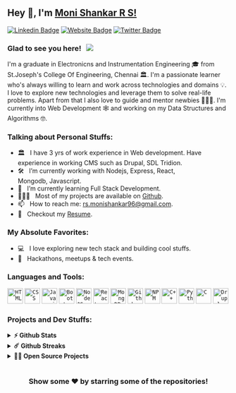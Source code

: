 ## Hey 👋, I'm [Moni Shankar R S!](https://github.com/Moni05)

[![Linkedin Badge](https://img.shields.io/badge/-LinkedIn-0e76a8?style=flat-square&logo=Linkedin&logoColor=white)](https://www.linkedin.com/in/moni-shankar-r-s/)
[![Website Badge](https://img.shields.io/badge/Website-3b5998?style=flat-square&logo=google-chrome&logoColor=white)](https://monishankar-portfolio.herokuapp.com/)
[![Twitter Badge](https://img.shields.io/badge/-Twitter-00acee?style=flat-square&logo=Twitter&logoColor=white)](https://twitter.com/MoniShankar_RS)


### Glad to see you here! &nbsp; ![](https://visitor-badge.glitch.me/badge?page_id=Moni05.Moni05&style=flat-square&color=0088cc)

I'm a graduate in Electronicns and Instrumentation Engineering 🎓 from St.Joseph's College Of Engineering, Chennai 🏛. I'm a passionate learner who's always willing to learn and work across technologies and domains 💡. I love to explore new technologies and leverage them to solve real-life problems. Apart from that I also love to guide and mentor newbies 👨🏻‍💻. I'm currently into Web Development 🕸️ and working on my Data Structures and Algorithms 🤓.


### Talking about Personal Stuffs:

- 🏛️ &nbsp; I have 3 yrs of work experience in Web development. Have experience in working CMS such as Drupal, SDL Tridion.
- 🛠 &nbsp; I’m currently working with Nodejs, Express, React, <br /> Mongodb, Javascript.
- 🚀 &nbsp; I’m currently learning Full Stack Development.
- 👨🏻‍💻 &nbsp; Most of my projects are available on [Github](https://github.com/Moni05).
- 📫 &nbsp; How to reach me: rs.monishankar96@gmail.com.
- 📝 &nbsp; Checkout my [Resume](https://drive.google.com/file/d/1Zcy6LReYb4qxCWhFE5hWFYPXq5kYYFSQ/view).

### My Absolute Favorites:

- 💻 &nbsp; I love exploring new tech stack and building cool stuffs.
- 🍕 &nbsp; Hackathons, meetups & tech events.

### Languages and Tools:

<code><img height="35" src="https://firebasestorage.googleapis.com/v0/b/mern-project-images.appspot.com/o/html-5--v1.png?alt=media&token=58a58181-63ed-4928-9b51-c6896fda15d1" alt="HTML"></code>
<code><img height="35" src="https://firebasestorage.googleapis.com/v0/b/mern-project-images.appspot.com/o/css3.png?alt=media&token=8d666381-6e9b-4e35-84de-1c2f123f6e05" alt="CSS"></code>
<code><img height="35" src="https://firebasestorage.googleapis.com/v0/b/mern-project-images.appspot.com/o/javascript.png?alt=media&token=5c71218c-d549-4d9f-8a3b-52e4e7178ae0" alt="Javascript"></code>
<code><img height="35" src="https://firebasestorage.googleapis.com/v0/b/mern-project-images.appspot.com/o/bootstrap.png?alt=media&token=0eaf0d31-f06e-4795-9e2b-3290c8fff633" alt="Bootstrap"></code>
<code><img height="35" src="https://firebasestorage.googleapis.com/v0/b/mern-project-images.appspot.com/o/nodejs.png?alt=media&token=494e49b2-9678-4939-b616-ca9bc03568a5" alt="Node JS"></code>
<code><img height="35" src="https://firebasestorage.googleapis.com/v0/b/mern-project-images.appspot.com/o/react-native.png?alt=media&token=901e6a2f-2dcc-42ab-ac5f-893cb9a58c71" alt="React"></code>
<code><img height="35" src="https://firebasestorage.googleapis.com/v0/b/mern-project-images.appspot.com/o/rsz-mong2.png?alt=media&token=0306e92d-8ea5-45d0-ad1e-5918be1b3c87" alt="MongoDB"></code>
<code><img height="35" src="https://firebasestorage.googleapis.com/v0/b/mern-project-images.appspot.com/o/github.png?alt=media&token=6f114cdd-af29-4f32-916c-d75628ebf2d0" alt="Github"></code>
<code><img height="35" src="https://firebasestorage.googleapis.com/v0/b/mern-project-images.appspot.com/o/npm.png?alt=media&token=917d0e63-76b1-4112-a881-72f306bf66b1" alt="NPM"></code>
<code><img height="35" src="https://firebasestorage.googleapis.com/v0/b/mern-project-images.appspot.com/o/c%2B%2B.png?alt=media&token=78233858-081d-4031-9ce7-fd9db5af799f" alt="C++"></code>
<code><img height="35" src="https://firebasestorage.googleapis.com/v0/b/mern-project-images.appspot.com/o/python.png?alt=media&token=398786fe-fe08-472c-8245-0044c928f391" alt="Python"></code>
<code><img height="35" src="https://firebasestorage.googleapis.com/v0/b/mern-project-images.appspot.com/o/c.png?alt=media&token=5bc41e91-c526-4be4-8a3d-2f848ba204e6" alt="C"></code>
<code><img height="35" src="https://firebasestorage.googleapis.com/v0/b/mern-project-images.appspot.com/o/drupal.png?alt=media&token=eefb606f-49da-4f53-895a-b75690b74bd0" alt="Drupal"></code>

### Projects and Dev Stuffs:

<details>	
  <summary><b>⚡ Github Stats</b></summary>

  <br />
  <img height="180em" src="https://github-readme-stats.vercel.app/api?username=Moni05&show_icons=true&hide_border=true&&count_private=true&include_all_commits=true" />
  <img height="180em" src="https://github-readme-stats.vercel.app/api/top-langs/?username=Moni05&exclude_repo=KNN-Image-Classification&show_icons=true&hide_border=true&layout=compact&langs_count=8"/>
</details>

<details>	
  <summary><b>☄️ Github Streaks</b></summary>

  <br />
  <img height="180em" src="https://github-readme-streak-stats.herokuapp.com/?user=Moni05&hide_border=true" />
</details>

<details>
  <summary><b>🧑‍🚀 Open Source Projects</b></summary>

  <br />
  <table>
    <thead align="center">
      <tr border: none;>
        <td><b>💻 Projects</b></td>
        <td><b>🌟 Stars</b></td>
        <td><b>🍴 Forks</b></td>
        <td><b>🐛 Issues</b></td>
        <td><b>🔔 Pull Requests</b></td>
        <td><b>👨‍💻 Language</b></td>
      </tr>
    </thead>
    <tbody>
      <tr>
	<td><a href="https://github.com/Moni05/E-commerce-frontend"><b>E-commerce APP</b></a></td>
        <td><img alt="Stars" src="https://img.shields.io/github/stars/Moni05/E-commerce-frontend?style=flat-square&labelColor=343b41"/></td>
        <td><img alt="Forks" src="https://img.shields.io/github/forks/Moni05/E-commerce-frontend?style=flat-square&labelColor=343b41"/></td>
        <td><img alt="Issues" src="https://img.shields.io/github/issues/Moni05/E-commerce-frontend?style=flat-square"/></td>
        <td><img alt="Pull Requests" src="https://img.shields.io/github/issues-pr/Moni05/E-commerce-frontend?style=flat-square"/></td>
        <td><img alt="Language" src="https://img.shields.io/github/languages/top/Moni05/E-commerce-frontend?style=flat-square"/></td>
      </tr>
      <tr>
	<td><a href="https://github.com/Moni05/E-commerce-backend"><b>E-commerce Backend API</b></a></td>
        <td><img alt="Stars" src="https://img.shields.io/github/stars/Moni05/E-commerce-backend?style=flat-square&labelColor=343b41"/></td>
        <td><img alt="Forks" src="https://img.shields.io/github/forks/Moni05/E-commerce-backend?style=flat-square&labelColor=343b41"/></td>
        <td><img alt="Issues" src="https://img.shields.io/github/issues/Moni05/E-commerce-backend?style=flat-square"/></td>
        <td><img alt="Pull Requests" src="https://img.shields.io/github/issues-pr/Moni05/E-commerce-backend?style=flat-square"/></td>
        <td><img alt="Language" src="https://img.shields.io/github/languages/top/Moni05/E-commerce-backend?style=flat-square"/></td>
      </tr>
      <tr>
	<td><a href="https://github.com/Moni05/Netflix-clone-frontend"><b>Netflix Frontend</b></a></td>
        <td><img alt="Stars" src="https://img.shields.io/github/stars/Moni05/Netflix-clone-frontend?style=flat-square&labelColor=343b41"/></td>
        <td><img alt="Forks" src="https://img.shields.io/github/forks/Moni05/Netflix-clone-frontend?style=flat-square&labelColor=343b41"/></td>
        <td><img alt="Issues" src="https://img.shields.io/github/issues/Moni05/Netflix-clone-frontend?style=flat-square"/></td>
        <td><img alt="Pull Requests" src="https://img.shields.io/github/issues-pr/Moni05/Netflix-clone-frontend?style=flat-square"/></td>
        <td><img alt="Language" src="https://img.shields.io/github/languages/top/Moni05/Netflix-clone-frontend?style=flat-square"/></td>
      </tr>
      <tr>
	<td><a href="https://github.com/Moni05/Netflix-clone-backend"><b>Netflix Backend API</b></a></td>
        <td><img alt="Stars" src="https://img.shields.io/github/stars/Moni05/Netflix-clone-backend?style=flat-square&labelColor=343b41"/></td>
        <td><img alt="Forks" src="https://img.shields.io/github/forks/Moni05/Netflix-clone-backend?style=flat-square&labelColor=343b41"/></td>
        <td><img alt="Issues" src="https://img.shields.io/github/issues/Moni05/Netflix-clone-backend?style=flat-square"/></td>
        <td><img alt="Pull Requests" src="https://img.shields.io/github/issues-pr/Moni05/Netflix-clone-backend?style=flat-square"/></td>
        <td><img alt="Language" src="https://img.shields.io/github/languages/top/Moni05/Netflix-clone-backend?style=flat-square"/></td>
      </tr>
      <tr>
	<td><a href="https://github.com/Moni05/Chatapp-frontend"><b>Chat APP</b></a></td>
        <td><img alt="Stars" src="https://img.shields.io/github/stars/Moni05/Chatapp-frontend?style=flat-square&labelColor=343b41"/></td>
        <td><img alt="Forks" src="https://img.shields.io/github/forks/Moni05/Chatapp-frontend?style=flat-square&labelColor=343b41"/></td>
        <td><img alt="Issues" src="https://img.shields.io/github/issues/Moni05/Chatapp-frontend?style=flat-square"/></td>
        <td><img alt="Pull Requests" src="https://img.shields.io/github/issues-pr/Moni05/Chatapp-frontend?style=flat-square"/></td>
        <td><img alt="Language" src="https://img.shields.io/github/languages/top/Moni05/Chatapp-frontend?style=flat-square"/></td>
      </tr>
      <tr>
	<td><a href="https://github.com/Moni05/chatapp-backend"><b>Chat APP Backend API</b></a></td>
        <td><img alt="Stars" src="https://img.shields.io/github/stars/Moni05/chatapp-backend?style=flat-square&labelColor=343b41"/></td>
        <td><img alt="Forks" src="https://img.shields.io/github/forks/Moni05/chatapp-backend?style=flat-square&labelColor=343b41"/></td>
        <td><img alt="Issues" src="https://img.shields.io/github/issues/Moni05/chatapp-backend?style=flat-square"/></td>
        <td><img alt="Pull Requests" src="https://img.shields.io/github/issues-pr/Moni05/chatapp-backend?style=flat-square"/></td>
        <td><img alt="Language" src="https://img.shields.io/github/languages/top/Moni05/chatapp-backend?style=flat-square"/></td>
      </tr>
      <tr>
	<td><a href="https://github.com/Moni05/crm-frontend"><b>CRM Ticket APP</b></a></td>
        <td><img alt="Stars" src="https://img.shields.io/github/stars/Moni05/crm-frontend?style=flat-square&labelColor=343b41"/></td>
        <td><img alt="Forks" src="https://img.shields.io/github/forks/Moni05/crm-frontend?style=flat-square&labelColor=343b41"/></td>
        <td><img alt="Issues" src="https://img.shields.io/github/issues/Moni05/crm-frontend?style=flat-square"/></td>
        <td><img alt="Pull Requests" src="https://img.shields.io/github/issues-pr/Moni05/crm-frontend?style=flat-square"/></td>
        <td><img alt="Language" src="https://img.shields.io/github/languages/top/Moni05/crm-frontend?style=flat-square"/></td>
      </tr>
      <tr>
	<td><a href="https://github.com/Moni05/crm-backend"><b>CRM Backend API</b></a></td>
        <td><img alt="Stars" src="https://img.shields.io/github/stars/Moni05/crm-backend?style=flat-square&labelColor=343b41"/></td>
        <td><img alt="Forks" src="https://img.shields.io/github/forks/Moni05/crm-backend?style=flat-square&labelColor=343b41"/></td>
        <td><img alt="Issues" src="https://img.shields.io/github/issues/Moni05/crm-backend?style=flat-square"/></td>
        <td><img alt="Pull Requests" src="https://img.shields.io/github/issues-pr/Moni05/crm-backend?style=flat-square"/></td>
        <td><img alt="Language" src="https://img.shields.io/github/languages/top/Moni05/crm-backend?style=flat-square"/></td>
      </tr>
    </tbody>
  </table>
  <br />
</details>

#

<div align="center">

### Show some ❤️ by starring some of the repositories!

</div>
